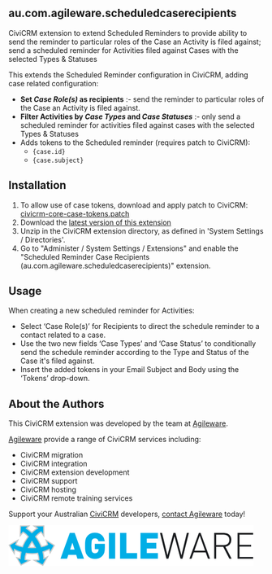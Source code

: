 au.com.agileware.scheduledcaserecipients
------

CiviCRM extension to extend Scheduled Reminders to provide ability to send the reminder to particular roles of the Case an Activity is filed against; send a scheduled reminder for Activities filed against Cases with the selected Types & Statuses

This extends the Scheduled Reminder configuration in CiviCRM, adding case
related configuration: 

 * **Set _Case Role(s)_ as recipients** :- send the reminder to particular roles
   of the Case an Activity is filed against.
 * **Filter Activities by _Case Types_ and _Case Statuses_** :- only send a
   scheduled reminder for activities filed against cases with the selected Types
   & Statuses 
 * Adds tokens to the Scheduled reminder (requires patch to CiviCRM):
     * `{case.id}`
     * `{case.subject}`

Installation
------

1. To allow use of case tokens, download and apply patch to CiviCRM:
   [civicrm-core-case-tokens.patch](civicrm-core-case-tokens.patch)
1. Download the [latest version of this extension](https://github.com/agileware/au.com.agileware.scheduledcaserecipients/archive/master.zip)
1. Unzip in the CiviCRM extension directory, as defined in 'System Settings / Directories'.
1. Go to "Administer / System Settings / Extensions" and enable the "Scheduled Reminder Case Recipients (au.com.agileware.scheduledcaserecipients)" extension.

Usage
------

When creating a new scheduled reminder for Activities:
 * Select ‘Case Role(s)’ for Recipients to direct the schedule reminder to a
   contact related to a case.
 * Use the two new fields ‘Case Types’ and ‘Case Status’ to conditionally send
   the schedule reminder according to the Type and Status of the Case it's filed
   against.
 * Insert the added tokens in your Email Subject and Body using the ‘Tokens’
   drop-down.

About the Authors
------

This CiviCRM extension was developed by the team at [Agileware](https://agileware.com.au).

[Agileware](https://agileware.com.au) provide a range of CiviCRM services including:

  * CiviCRM migration
  * CiviCRM integration
  * CiviCRM extension development
  * CiviCRM support
  * CiviCRM hosting
  * CiviCRM remote training services

Support your Australian [CiviCRM](https://civicrm.org) developers, [contact Agileware](https://agileware.com.au/contact) today!


![Agileware](logo/agileware-logo.png)  
